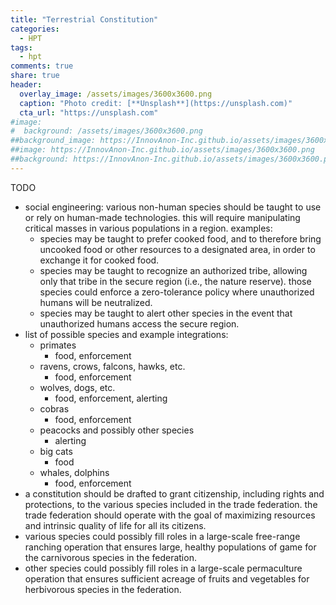 ```yaml
---
title: "Terrestrial Constitution"
categories:
  - HPT
tags:
  - hpt
comments: true
share: true
header:
  overlay_image: /assets/images/3600x3600.png
  caption: "Photo credit: [**Unsplash**](https://unsplash.com)"
  cta_url: "https://unsplash.com"
#image:
#  background: /assets/images/3600x3600.png
##background_image: https://InnovAnon-Inc.github.io/assets/images/3600x3600.png
##image: https://InnovAnon-Inc.github.io/assets/images/3600x3600.png
##background: https://InnovAnon-Inc.github.io/assets/images/3600x3600.png
---
```


TODO
- social engineering:
  various non-human species should be taught to use or rely on human-made technologies.
  this will require manipulating critical masses in various populations in a region.
  examples:
  - species may be taught to prefer cooked food,
    and to therefore bring uncooked food or other resources to a designated area,
    in order to exchange it for cooked food.
  - species may be taught to recognize an authorized tribe,
    allowing only that tribe in the secure region (i.e., the nature reserve).
    those species could enforce a zero-tolerance policy
    where unauthorized humans will be neutralized.
  - species may be taught to alert other species
    in the event that unauthorized humans access the secure region.
- list of possible species and example integrations:
  - primates
    - food, enforcement
  - ravens, crows, falcons, hawks, etc.
    - food, enforcement
  - wolves, dogs, etc.
    - food, enforcement, alerting
  - cobras
    - food, enforcement
  - peacocks and possibly other species
    - alerting
  - big cats
    - food
  - whales, dolphins
    - food, enforcement
- a constitution should be drafted to grant citizenship,
  including rights and protections,
  to the various species included in the trade federation.
  the trade federation should operate with the goal of maximizing
  resources and intrinsic quality of life for all its citizens.
- various species could possibly fill roles in a large-scale free-range ranching operation
  that ensures large, healthy populations of game for the carnivorous species in the federation.
- other species could possibly fill roles in a large-scale permaculture operation
  that ensures sufficient acreage of fruits and vegetables for herbivorous species in the federation.

